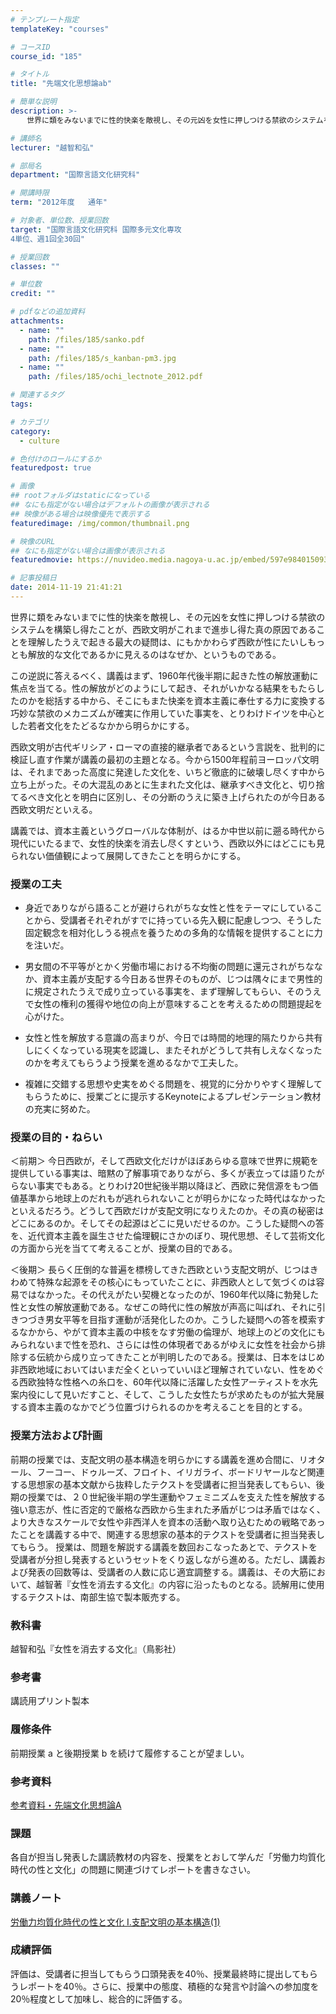 ```yaml
---
# テンプレート指定
templateKey: "courses"

# コースID
course_id: "185"

# タイトル
title: "先端文化思想論ab"

# 簡単な説明
description: >-
  　世界に類をみないまでに性的快楽を敵視し、その元凶を女性に押しつける禁欲のシステムを構築し得たことが、西欧文明がこれまで進歩し得た真の原因であることを理解したうえで起きる最大の疑問は、にもかかわ...

# 講師名
lecturer: "越智和弘"

# 部局名
department: "国際言語文化研究科"

# 開講時限
term: "2012年度	通年"

# 対象者、単位数、授業回数
target: "国際言語文化研究科 国際多元文化専攻
4単位、週1回全30回"

# 授業回数
classes: ""

# 単位数
credit: ""

# pdfなどの追加資料
attachments: 
  - name: "" 
    path: /files/185/sanko.pdf
  - name: "" 
    path: /files/185/s_kanban-pm3.jpg
  - name: "" 
    path: /files/185/ochi_lectnote_2012.pdf

# 関連するタグ
tags:

# カテゴリ
category:
  - culture

# 色付けのロールにするか
featuredpost: true

# 画像
## rootフォルダはstaticになっている
## なにも指定がない場合はデフォルトの画像が表示される
## 映像がある場合は映像優先で表示する
featuredimage: /img/common/thumbnail.png

# 映像のURL
## なにも指定がない場合は画像が表示される
featuredmovie: https://nuvideo.media.nagoya-u.ac.jp/embed/597e9840150930755bd6e291f350c6e31da5f9d8

# 記事投稿日
date: 2014-11-19 21:41:21
---
```


世界に類をみないまでに性的快楽を敵視し、その元凶を女性に押しつける禁欲のシステムを構築し得たことが、西欧文明がこれまで進歩し得た真の原因であることを理解したうえで起きる最大の疑問は、にもかかわらず西欧が性にたいしもっとも解放的な文化であるかに見えるのはなぜか、というものである。

この逆説に答えるべく、講義はまず、1960年代後半期に起きた性の解放運動に焦点を当てる。性の解放がどのようにして起き、それがいかなる結果をもたらしたのかを総括する中から、そこにもまた快楽を資本主義に奉仕する力に変換する巧妙な禁欲のメカニズムが確実に作用していた事実を、とりわけドイツを中心とした若者文化をたどるなかから明らかにする。


西欧文明が古代ギリシア・ローマの直接的継承者であるという言説を、批判的に検証し直す作業が講義の最初の主題となる。今から1500年程前ヨーロッパ文明は、それまであった高度に発達した文化を、いちど徹底的に破壊し尽くす中から立ち上がった。その大混乱のあとに生まれた文化は、継承すべき文化と、切り捨てるべき文化とを明白に区別し、その分断のうえに築き上げられたのが今日ある西欧文明だといえる。

講義では、資本主義というグローバルな体制が、はるか中世以前に遡る時代から現代にいたるまで、女性的快楽を消去し尽くすという、西欧以外にはどこにも見られない価値観によって展開してきたことを明らかにする。

### 授業の工夫



* 身近でありながら語ることが避けられがちな女性と性をテーマにしていることから、受講者それぞれがすでに持っている先入観に配慮しつつ、そうした固定観念を相対化しうる視点を養うための多角的な情報を提供することに力を注いだ。

* 男女間の不平等がとかく労働市場における不均衡の問題に還元されがちななか、資本主義が支配する今日ある世界そのものが、じつは隅々にまで男性的に規定されたうえで成り立っている事実を、まず理解してもらい、そのうえで女性の権利の獲得や地位の向上が意味することを考えるための問題提起を心がけた。

* 女性と性を解放する意識の高まりが、今日では時間的地理的隔たりから共有しにくくなっている現実を認識し、またそれがどうして共有しえなくなったのかを考えてもらうよう授業を進めるなかで工夫した。
* 複雑に交錯する思想や史実をめぐる問題を、視覚的に分かりやすく理解してもらうために、授業ごとに提示するKeynoteによるプレゼンテーション教材の充実に努めた。


### 授業の目的・ねらい


＜前期＞
今日西欧が，そして西欧文化だけがほぼあらゆる意味で世界に規範を提供している事実は、暗黙の了解事項でありながら、多くが表立っては語りたがらない事実でもある。とりわけ20世紀後半期以降ほど、西欧に発信源をもつ価値基準から地球上のだれもが逃れられないことが明らかになった時代はなかったといえるだろう。どうして西欧だけが支配文明になりえたのか。その真の秘密はどこにあるのか。そしてその起源はどこに見いだせるのか。こうした疑問への答を、近代資本主義を誕生させた倫理観にさかのぼり、現代思想、そして芸術文化の方面から光を当てて考えることが、授業の目的である。

＜後期＞
長らく圧倒的な普遍を標榜してきた西欧という支配文明が、じつはきわめて特殊な起源をその核心にもっていたことに、非西欧人として気づくのは容易ではなかった。その代えがたい契機となったのが、1960年代以降に勃発した性と女性の解放運動である。なぜこの時代に性の解放が声高に叫ばれ、それに引きつづき男女平等を目指す運動が活発化したのか。こうした疑問への答を模索するなかから、やがて資本主義の中核をなす労働の倫理が、地球上のどの文化にもみられないまで性を恐れ、さらには性の体現者であるがゆえに女性を社会から排除する伝統から成り立ってきたことが判明したのである。授業は、日本をはじめ非西欧地域においてはいまだ全くといっていいほど理解されていない、性をめぐる西欧独特な性格への糸口を、60年代以降に活躍した女性アーティストを水先案内役にして見いだすこと、そして、こうした女性たちが求めたものが拡大発展する資本主義のなかでどう位置づけられるのかを考えることを目的とする。


### 授業方法および計画


前期の授業では、支配文明の基本構造を明らかにする講義を進め合間に、リオタール、フーコー、ドゥルーズ、フロイト、イリガライ、ボードリヤールなど関連する思想家の基本文献から抜粋したテクストを受講者に担当発表してもらい、後期の授業では、２０世紀後半期の学生運動やフェミニズムを支えた性を解放する強い意志が、性に否定的で厳格な西欧から生まれた矛盾がじつは矛盾ではなく、より大きなスケールで女性や非西洋人を資本の活動へ取り込むための戦略であったことを講義する中で、関連する思想家の基本的テクストを受講者に担当発表してもらう。
授業は、問題を解説する講義を数回おこなったあとで、テクストを受講者が分担し発表するというセットをくり返しながら進める。ただし、講義および発表の回数等は、受講者の人数に応じ適宜調整する。講義は、その大筋において、越智著『女性を消去する文化』の内容に沿ったものとなる。読解用に使用するテクストは、南部生協で製本販売する。


### 教科書


越智和弘『女性を消去する文化』（鳥影社）


### 参考書


講読用プリント製本


### 履修条件


前期授業 a と後期授業 b を続けて履修することが望ましい。


### 参考資料


[参考資料・先端文化思想論A](/files/185/sanko.pdf) 


### 課題


各自が担当し発表した講読教材の内容を、授業をとおして学んだ「労働力均質化時代の性と文化」の問題に関連づけてレポートを書きなさい。


### 講義ノート


[労働力均質化時代の性と文化 I.支配文明の基本構造(1)](/files/185/ochi_lectnote_2012.pdf) 


### 成績評価


評価は、受講者に担当してもらう口頭発表を40％、授業最終時に提出してもらうレポートを40％。さらに、授業中の態度、積極的な発言や討論への参加度を20％程度として加味し、総合的に評価する。
